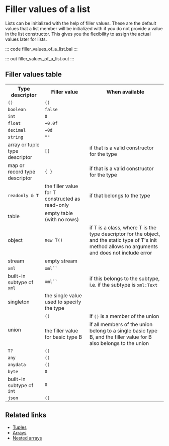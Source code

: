 # Filler values of a list

Lists can be initialized with the help of filler values. These are the default values that a list member will be initialized with if you do not provide a value in the list constructor. This gives you the flexibility to assign the actual values later for lists.

::: code filler_values_of_a_list.bal :::

::: out filler_values_of_a_list.out :::

## Filler values table

<table>
<tr>
<th>Type descriptor</th>
<th>Filler value</th>
<th>When available</th>
</tr>
<tr>
<td><code>()</code></td>
<td><code>()</code></td>
<td></td>
</tr>
<tr>
<td><code>boolean</code></td>
<td><code>false</code></td>
<td></td>
</tr>
<tr>
<td><code>int</code></td>
<td><code>0</code></td>
<td></td>
</tr>
<tr>
<td><code>float</code></td>
<td><code>+0.0f</code></td>
<td></td>
</tr>
<tr>
<td><code>decimal</code></td>
<td><code>+0d</code></td>
<td></td>
</tr>
<tr>
<td><code>string</code></td>
<td><code>""</code></td>
<td></td>
</tr>
<tr>
<td>array or tuple type descriptor</td>
<td><code>[]</code></td>
<td>if that is a valid constructor for the type</td>
</tr>
<tr>
<td>map or record type descriptor</td>
<td><code>{ }</code></td>
<td>if that is a valid constructor for the type</td>
</tr>
<tr>
<td><code>readonly &amp; T</code></td>
<td>the filler value for T constructed as read-only</td>
<td>if that belongs to the type</td>
</tr>
<tr>
<td>table</td>
<td>empty table (with no rows)</td>
<td></td>
</tr>
<tr>
<td>object</td>
<td><code>new T()</code></td>
<td>if T is a class, where T is the type descriptor for the object, and the
static type of T's init method allows no arguments and does not include error</td>
</tr>
<tr>
<td>stream</td>
<td>empty stream</td>
<td></td>
</tr>
<tr>
<td><code>xml</code></td>
<td><code>xml``</code></td>
<td></td>
</tr>
<tr>
<td>built-in subtype of <code>xml</code></td>
<td><code>xml``</code></td>
<td>if this belongs to the subtype, i.e. if the subtype is
<code>xml:Text</code></td>
</tr>
<tr>
<td>singleton</td>
<td>the single value used to specify the type</td>
<td></td>
</tr>
<tr>
<td rowspan="2">union</td>
<td><code>()</code></td>
<td>if <code>()</code> is a member of the union</td>
</tr>
<tr>
<td>the filler value for basic type B</td>
<td>if all members of the union belong to a single basic type B,
and the filler value for B also belongs to the union</td>
</tr>
<tr>
<td><code>T?</code></td>
<td><code>()</code></td>
<td></td>
</tr>
<tr>
<td><code>any</code></td>
<td><code>()</code></td>
<td></td>
</tr>
<tr>
<td><code>anydata</code></td>
<td><code>()</code></td>
<td></td>
</tr>
<tr>
<td><code>byte</code></td>
<td><code>0</code></td>
<td></td>
</tr>
<tr>
<td>built-in subtype of <code>int</code></td>
<td><code>0</code></td>
<td></td>
</tr>
<tr>
<td><code>json</code></td>
<td><code>()</code></td>
<td></td>
</tr>
</table>

## Related links
- [Tuples](/learn/by-example/tuples)
- [Arrays](/learn/by-example/arrays)
- [Nested arrays](/learn/by-example/nested-arrays)
